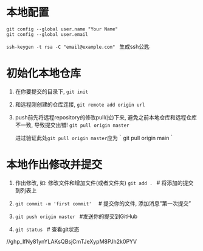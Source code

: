 <!--
 * @Author: your name
 * @Date: 2022-02-13 18:48:45
 * @LastEditTime: 2022-02-13 18:57:27
 * @LastEditors: Please set LastEditors
 * @Description: 打开koroFileHeader查看配置 进行设置: https://github.com/OBKoro1/koro1FileHeader/wiki/%E9%85%8D%E7%BD%AE
 * @FilePath: /undefined/home/PJLAB/huangchunming/Documents/GITHUB/git使用指南.md
-->
# 本地配置
```
git config --global user.name "Your Name"
git config --global user.email
```
`ssh-keygen -t rsa -C "email@example.com" ` 
生成ssh公匙

# 初始化本地仓库
1. 在你要提交的目录下, `git init`

2. 和远程刚创建的仓库连接, `git remote add origin url `

3. push前先将远程repository的修改pull(拉)下来, 避免之前本地仓库和远程仓库不一致, 导致提交出错! 
`git pull origin master`

    进过验证此处`git pull origin master`应为｀git pull origin main｀



# 本地作出修改并提交

1. 作出修改, 如: 修改文件和增加文件(或者文件夹)
`git add . ` # 将添加的提交到列表上

2. `git commit -m 'first commit'  ` # 提交你的文件, 添加消息”第一次提交”

3. `git push origin master ` #发送你的提交到GitHub

4. `git status `  # 查看git状态

//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
